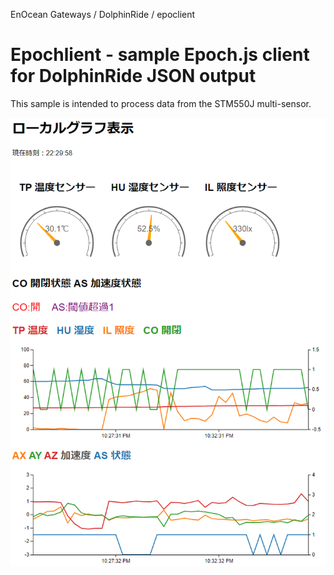EnOcean Gateways / DolphinRide / epoclient

# Epochlient - sample Epoch.js client for DolphinRide JSON output

This sample is intended to process data from the STM550J multi-sensor.

![Epoclient output sample](epoch.png)
